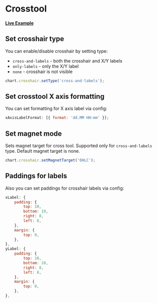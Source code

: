 # Crosstool

#### <!--CSB_LINK-->[Live Example](https://codesandbox.io/s/lzg5vq)<!--/CSB_LINK-->

## Set crosshair type

You can enable/disable crosshair by setting type:

-   `cross-and-labels` - both the crosshair and X/Y labels
-   `only-labels` - only the X/Y label
-   `none` - crosshair is not visible

```js
chart.crosshair.setType('cross-and-labels');
```

## Set crosstool X axis formatting

You can set formatting for X axis label via config:

```js
xAxisLabelFormat: [{ format: 'dd.MM HH:mm' }];
```

## Set magnet mode

Sets magnet target for cross tool. Supported only for `cross-and-labels` type.
Default magnet target is none.

```js
chart.crosshair.setMagnetTarget('OHLC');
```

## Paddings for labels

Also you can set paddings for crosshair labels via config:

```js
xLabel: {
	padding: {
		top: 10,
		bottom: 10,
		right: 8,
		left: 8,
	},
	margin: {
		top: 0,
	},
},
yLabel: {
	padding: {
		top: 10,
		bottom: 10,
		right: 8,
		left: 8,
	},
	margin: {
		top: 0,
	},
},
```
